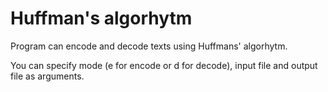 Huffman's algorhytm
===================

Program can encode and decode texts using Huffmans' algorhytm.

You can specify mode (e for encode or d for decode), input file and output file as arguments.
